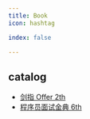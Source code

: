 ```yaml
---
title: Book
icon: hashtag

index: false

---
```


<!-- more -->

## catalog

- [剑指 Offer 2th](coding-interview/README.md) 
- [程序员面试金典 6th](cracking-the-coding-interview/README.md)